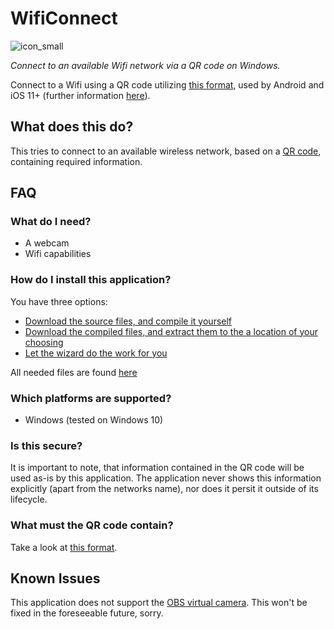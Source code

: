 # WifiConnect

![icon_small](https://github.com/Smonman/WifiConnect/assets/36928284/39ff8c41-5772-45c1-b064-06ba450e0662)

_Connect to an available Wifi network via a QR code on Windows._

Connect to a Wifi using a QR code
utilizing [this format](https://en.wikipedia.org/wiki/QR_code#Joining_a_Wi%E2%80%91Fi_network), used by Android and iOS
11+ (further
information [here](https://github.com/zxing/zxing/wiki/Barcode-Contents#wi-fi-network-config-android-ios-11)).

## What does this do?

This tries to connect to an available wireless network, based on a [QR code](https://en.wikipedia.org/wiki/QR_code),
containing required information.

## FAQ

### What do I need?

- A webcam
- Wifi capabilities

### How do I install this application?

You have three options:

- [Download the source files, and compile it yourself](https://github.com/Smonman/WifiConnect/archive/refs/tags/v1.0.0.zip)
- [Download the compiled files, and extract them to the a location of your choosing](https://github.com/Smonman/WifiConnect/releases/latest/download/WifiConnect_v1.0.0.zip)
- [Let the wizard do the work for you](https://github.com/Smonman/WifiConnect/releases/latest/download/WifiConnectInstaller.msi)

All needed files are found [here](https://github.com/Smonman/WifiConnect/releases)

### Which platforms are supported?

- Windows (tested on Windows 10)

### Is this secure?

It is important to note, that information contained in the QR code will be used as-is by this application. The
application never shows this information explicitly (apart from the networks name), nor does it persit it outside of its
lifecycle.

### What must the QR code contain?

Take a look at [this format](https://en.wikipedia.org/wiki/QR_code#Joining_a_Wi%E2%80%91Fi_network).

## Known Issues

This application does not support the [OBS virtual camera](https://obsproject.com/kb/virtual-camera-guide). This won't be fixed in the foreseeable future, sorry.
